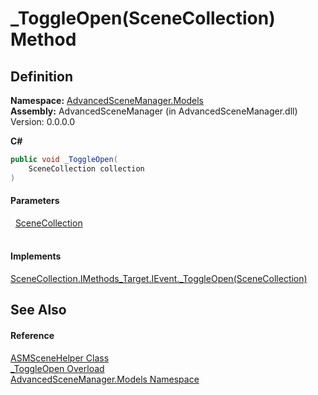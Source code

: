 # _ToggleOpen(SceneCollection) Method




## Definition
**Namespace:** <a href="N_AdvancedSceneManager_Models.md">AdvancedSceneManager.Models</a>  
**Assembly:** AdvancedSceneManager (in AdvancedSceneManager.dll) Version: 0.0.0.0

**C#**
``` C#
public void _ToggleOpen(
	SceneCollection collection
)
```



#### Parameters
<dl><dt>  <a href="T_AdvancedSceneManager_Models_SceneCollection.md">SceneCollection</a></dt><dd> </dd></dl>

#### Implements
<a href="M_AdvancedSceneManager_Models_SceneCollection_IMethods_Target_IEvent__ToggleOpen.md">SceneCollection.IMethods_Target.IEvent._ToggleOpen(SceneCollection)</a>  


## See Also


#### Reference
<a href="T_AdvancedSceneManager_Models_ASMSceneHelper.md">ASMSceneHelper Class</a>  
<a href="Overload_AdvancedSceneManager_Models_ASMSceneHelper__ToggleOpen.md">_ToggleOpen Overload</a>  
<a href="N_AdvancedSceneManager_Models.md">AdvancedSceneManager.Models Namespace</a>  
